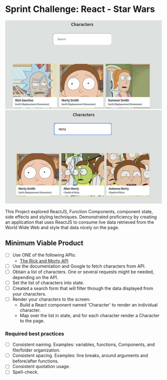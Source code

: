 # Sprint Challenge: React - Star Wars
![image](1.png)
![image](2.png)

This Project explored ReactJS, Function Components, component state, side effects and styling techniques. Demonstrated proficiency by creating an application that uses ReactJS to consume live data retrieved from the World Wide Web and style that data nicely on the page.


## Minimum Viable Product

- [ ] Use ONE of the following APIs:
  - [The Rick and Morty API](https://rickandmortyapi.com/)
- [ ] Use the documentation and Google to fetch characters from API.
- [ ] Obtain a list of characters. One or several requests might be needed, depending on the API.
- [ ] Set the list of characters into state.
- [ ] Created a search form that will filter through the data displayed from your characters.
- [ ] Render your characters to the screen:
  - Build a React component named 'Character' to render an individual character.
  - Map over the list in state, and for each character render a Character to the page.

### Required best practices

- [ ] Consistent naming. Examples: variables, functions, Components, and file/folder organization.
- [ ] Consistent spacing. Examples: line breaks, around arguments and before/after functions.
- [ ] Consistent quotation usage.
- [ ] Spell-check.

